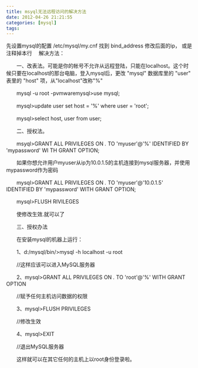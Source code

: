 ```yaml
---
title: msyql无法远程访问的解决方法
date: 2012-04-26 21:21:55
categories: [mysql]
tags: 
---
```


先设置mysql的配置  /etc/mysql/my.cnf
找到 bind_address 修改后面的ip， 或是 注释掉本行
　解决方法：

　　一、改表法。可能是你的帐号不允许从远程登陆，只能在localhost。这个时候只要在localhost的那台电脑，登入mysql后，更改 "mysql" 数据库里的 "user" 表里的 "host" 项，从"localhost"改称"%"

　　mysql -u root -pvmwaremysql>use mysql;

　　mysql>update user set host = '%' where user = 'root';

　　mysql>select host, user from user;

　　二、授权法。

　　msyql>GRANT ALL PRIVILEGES ON *.* TO 'myuser'@'%' IDENTIFIED BY 'mypassword' WI TH GRANT OPTION;

　　如果你想允许用户myuser从ip为10.0.1.5的主机连接到mysql服务器，并使用mypassword作为密码

　　mysql>GRANT ALL PRIVILEGES ON *.* TO 'myuser'@'10.0.1.5' IDENTIFIED BY 'mypassword' WITH GRANT OPTION;

　　mysql>FLUSH RIVILEGES

　　使修改生效.就可以了

　　三、授权办法

　　在安装mysql的机器上运行：

　　1、d:/mysql/bin/>mysql -h localhost -u root

　　//这样应该可以进入MySQL服务器

　　2、mysql>GRANT ALL PRIVILEGES ON *.* TO 'root'@'%' WITH GRANT OPTION

　　//赋予任何主机访问数据的权限

　　3、mysql>FLUSH PRIVILEGES

　　//修改生效

　　4、mysql>EXIT

　　//退出MySQL服务器

　　这样就可以在其它任何的主机上以root身份登录啦。